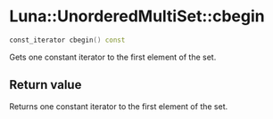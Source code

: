 # Luna::UnorderedMultiSet::cbegin

```c++
const_iterator cbegin() const
```

Gets one constant iterator to the first element of the set. 



## Return value
Returns one constant iterator to the first element of the set. 

